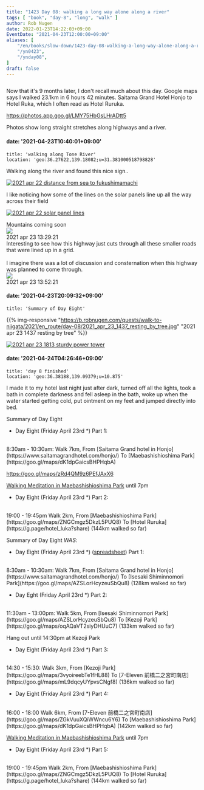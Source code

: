 ```yaml
---
title: "1423 Day 08: walking a long way alone along a river"
tags: [ "book", "day-8", "long", "walk" ]
author: Rob Nugen
date: 2022-01-23T14:22:03+09:00
EventDate: "2021-04-23T12:00:00+09:00"
aliases: [
    "/en/books/slow-down/1423-day-08-walking-a-long-way-alone-along-a-river",
    "/yn0423",
    "/ynday08",
]
draft: false
---
```


<img
src="https://b.robnugen.com/quests/walk-to-niigata/2021/en_route/day-08/2021_apr_22_solar_panel_lines.jpeg"
alt=""
class="title" />

Now that it's 9 months later, I don't recall much about this day.  Google maps says I walked 23.1km in 6 hours 42 minutes.  Saitama Grand Hotel Honjo to Hotel Ruka, which I often read as Hotel Ruruka.

https://photos.app.goo.gl/LMY75HbGsLHrADtt5

Photos show long straight stretches along highways and a river.


#### date: '2021-04-23T10:40:01+09:00'

    title: 'walking along Tone River'
    location: 'geo:36.27622,139.18082;u=31.381000518798828'

Walking along the river and found this nice sign..

[![2021 apr 22 distance from sea to fukushimamachi](//b.robnugen.com/quests/walk-to-niigata/2021/en_route/day-08/thumbs/2021_apr_22_distance_from_sea_to_fukushimamachi.jpeg)](//b.robnugen.com/quests/walk-to-niigata/2021/en_route/day-08/2021_apr_22_distance_from_sea_to_fukushimamachi.jpeg)

I like noticing how some of the lines on the solar panels line up
all the way across their field

[![2021 apr 22 solar panel lines](//b.robnugen.com/quests/walk-to-niigata/2021/en_route/day-08/thumbs/2021_apr_22_solar_panel_lines.jpeg)](//b.robnugen.com/quests/walk-to-niigata/2021/en_route/day-08/2021_apr_22_solar_panel_lines.jpeg)          

<div class="image_start uiBoxWhite noborder">
  <div class="title_text">Mountains coming soon</div>
  <div class="_3-95 _2let"><a target="_blank" href="https://b.robnugen.com/adaptive-images/ig_cache_2022_jan_17/posts/202104/175258081_511154526565497_7579762835881361967_n_17984992762357705.jpg"><img src="https://b.robnugen.com/adaptive-images/ig_cache_2022_jan_17/posts/202104/175258081_511154526565497_7579762835881361967_n_17984992762357705.jpg" class="_2yuc _3-96" /></a>
  </div>
  <div class="date_taken_local">2021 apr 23 13:29:21</div>
</div>

<div class="image_start uiBoxWhite noborder">
  <div class="title_text">Interesting to see how this highway just cuts through all these smaller roads that were lined up in a grid.<br><br>I imagine there was a lot of discussion and consternation when this highway was planned to come through.</div>
  <div class="_3-95 _2let"><a target="_blank" href="https://b.robnugen.com/adaptive-images/ig_cache_2022_jan_17/posts/202104/176550492_187318296566478_1267252213658064951_n_18160523875193835.jpg"><img src="https://b.robnugen.com/adaptive-images/ig_cache_2022_jan_17/posts/202104/176550492_187318296566478_1267252213658064951_n_18160523875193835.jpg" class="_2yuc _3-96" /></a>
  </div>
  <div class="date_taken_local">2021 apr 23 13:52:21</div>
</div>

#### date: '2021-04-23T20:09:32+09:00'

    title: 'Summary of Day Eight'

{{% img-responsive "https://b.robnugen.com/quests/walk-to-niigata/2021/en_route/day-08/2021_apr_23_1437_resting_by_tree.jpg" "2021 apr 23 1437 resting by tree" %}}

[![2021 apr 23 1813 sturdy power tower](//b.robnugen.com/quests/walk-to-niigata/2021/en_route/day-08/thumbs/2021_apr_23_1813_sturdy_power_tower.jpg)](//b.robnugen.com/quests/walk-to-niigata/2021/en_route/day-08/2021_apr_23_1813_sturdy_power_tower.jpg)

#### date: '2021-04-24T04:26:46+09:00'

    title: 'day 8 finished'
    location: 'geo:36.38188,139.09379;u=10.875'

I made it to my hotel last night just after dark, turned off all the lights,
took a bath in complete darkness and fell asleep in the bath, woke up when the
water started getting cold, put ointment on my feet and jumped directly into bed.


Summary of Day Eight

<!-- 25 March 2021: WALK SEGMENT SEPARATOR  ===========  TO HELP ME SEE AND EDIT SEGMENT DETAILS -->
<div class="walk-segment">

* Day <span class="day_source">Eight</span>
(<span class="day_date">Friday April 23rd</span> *)
Part 1:
<br>
8:30am - 10:30am:
Walk <span class="km_source">7</span>km,
From [Saitama Grand hotel in Honjo](https://www.saitamagrandhotel.com/honjo/)
To [Maebashishioshima Park](https://goo.gl/maps/dK1dpGaicsBHPHqbA)

https://goo.gl/maps/zRd4QM9z6PEfJAxX6

[Walking Meditation in Maebashishioshima Park](/events/2021/04/23walking-meditation-in-maebashioshima-park) until 7pm


* Day <span class="day_source">Eight</span>
(<span class="day_date">Friday April 23rd</span> *)
Part 2:
<br>
19:00 - 19:45pm
Walk <span class="km_source">2</span>km,
From [Maebashishioshima Park](https://goo.gl/maps/ZNGCmgz5DkzL5PUQ8)
To [Hotel Ruruka](https://g.page/hotel_luka?share)
(<span class="km_total">144</span>km walked so far)

</div>




Summary of Day Eight *WAS*:

<!-- 25 March 2021: WALK SEGMENT SEPARATOR  ===========  TO HELP ME SEE AND EDIT SEGMENT DETAILS -->
<div class="walk-segment">

* Day <span class="day_source">Eight</span>
(<span class="day_date">Friday April 23rd</span> *)
([spreadsheet](https://docs.google.com/spreadsheets/d/1tNs0zJIHT12jspRH3sNuv_Vx5qtLZtfO3Ku82-6Y76A/edit?usp=sharing))
Part 1:
<br>
8:30am - 10:30am:
Walk <span class="km_source">7</span>km,
From [Saitama Grand hotel in Honjo](https://www.saitamagrandhotel.com/honjo/)
To [Isesaki Shiminnomori Park](https://goo.gl/maps/AZSLorHcyzeuSbQu8)
(<span class="km_total">128</span>km walked so far)

</div>
<!-- 25 March 2021: WALK SEGMENT SEPARATOR  ===========  TO HELP ME SEE AND EDIT SEGMENT DETAILS -->
<div class="walk-segment">

* Day <span class="day_source">Eght</span>
(<span class="day_date">Friday April 23rd</span> *)
Part 2:
<br>
11:30am - 13:00pm:
Walk <span class="km_source">5</span>km,
From [Isesaki Shiminnomori Park](https://goo.gl/maps/AZSLorHcyzeuSbQu8)
To [Kezoji Park](https://goo.gl/maps/oqAQaVT2siyDHUuC7)
(<span class="km_total">133</span>km walked so far)

Hang out until 14:30pm at Kezoji Park

</div>
<!-- 25 March 2021: WALK SEGMENT SEPARATOR  ===========  TO HELP ME SEE AND EDIT SEGMENT DETAILS -->
<div class="walk-segment">

* Day <span class="day_source">Eight</span>
(<span class="day_date">Friday April 23rd</span> *)
Part 3:
<br>
14:30 - 15:30:
Walk <span class="km_source">3</span>km,
From [Kezoji Park](https://goo.gl/maps/3vyoireebTe1fHL88)
To [7-Eleven 前橋二之宮町南店](https://goo.gl/maps/mL9dqcyUYpvsCNgf8)
(<span class="km_total">136</span>km walked so far)

</div>
<!-- 25 March 2021: WALK SEGMENT SEPARATOR  ===========  TO HELP ME SEE AND EDIT SEGMENT DETAILS -->
<div class="walk-segment">

* Day <span class="day_source">Eight</span>
(<span class="day_date">Friday April 23rd</span> *)
Part 4:
<br>
16:00 - 18:00
Walk <span class="km_source">6</span>km,
From [7-Eleven 前橋二之宮町南店](https://goo.gl/maps/ZGkVuuXQiWWncu6Y6)
To [Maebashishioshima Park](https://goo.gl/maps/dK1dpGaicsBHPHqbA)
(<span class="km_total">142</span>km walked so far)

[Walking Meditation in Maebashishioshima Park](/events/2021/04/23walking-meditation-in-maebashioshima-park) until 7pm

</div>
<!-- 25 March 2021: WALK SEGMENT SEPARATOR  ===========  TO HELP ME SEE AND EDIT SEGMENT DETAILS -->
<div class="walk-segment">

* Day <span class="day_source">Eight</span>
(<span class="day_date">Friday April 23rd</span> *)
Part 5:
<br>
19:00 - 19:45pm
Walk <span class="km_source">2</span>km,
From [Maebashishioshima Park](https://goo.gl/maps/ZNGCmgz5DkzL5PUQ8)
To [Hotel Ruruka](https://g.page/hotel_luka?share)
(<span class="km_total">144</span>km walked so far)

</div>
